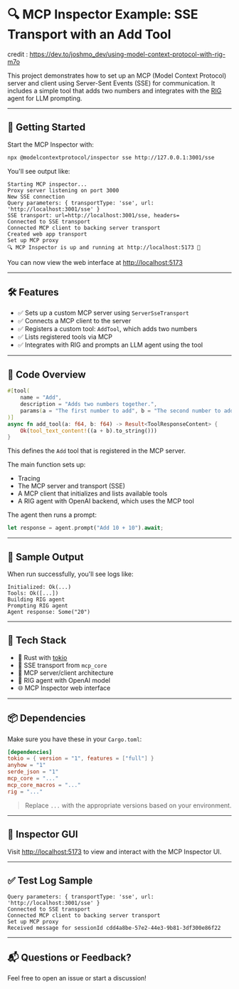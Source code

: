
# 🔍 MCP Inspector Example: SSE Transport with an Add Tool

credit : https://dev.to/joshmo_dev/using-model-context-protocol-with-rig-m7o

This project demonstrates how to set up an MCP (Model Context Protocol) server and client using Server-Sent Events (SSE) for communication. It includes a simple tool that adds two numbers and integrates with the [RIG](https://github.com/modelcontext/rig) agent for LLM prompting.

---

## 🚀 Getting Started

Start the MCP Inspector with:

```bash
npx @modelcontextprotocol/inspector sse http://127.0.0.1:3001/sse
```

You'll see output like:

```
Starting MCP inspector...
Proxy server listening on port 3000
New SSE connection
Query parameters: { transportType: 'sse', url: 'http://localhost:3001/sse' }
SSE transport: url=http://localhost:3001/sse, headers=
Connected to SSE transport
Connected MCP client to backing server transport
Created web app transport
Set up MCP proxy
🔍 MCP Inspector is up and running at http://localhost:5173 🚀
```

You can now view the web interface at [http://localhost:5173](http://localhost:5173)

---

## 🛠️ Features

- ✅ Sets up a custom MCP server using `ServerSseTransport`
- ✅ Connects a MCP client to the server
- ✅ Registers a custom tool: `AddTool`, which adds two numbers
- ✅ Lists registered tools via MCP
- ✅ Integrates with RIG and prompts an LLM agent using the tool

---

## 🧠 Code Overview

```rust
#[tool(
    name = "Add",
    description = "Adds two numbers together.",
    params(a = "The first number to add", b = "The second number to add")
)]
async fn add_tool(a: f64, b: f64) -> Result<ToolResponseContent> {
    Ok(tool_text_content!((a + b).to_string()))
}
```

This defines the `Add` tool that is registered in the MCP server.

The main function sets up:
- Tracing
- The MCP server and transport (SSE)
- A MCP client that initializes and lists available tools
- A RIG agent with OpenAI backend, which uses the MCP tool

The agent then runs a prompt:
```rust
let response = agent.prompt("Add 10 + 10").await;
```

---

## 🧪 Sample Output

When run successfully, you'll see logs like:

```
Initialized: Ok(...)
Tools: Ok([...])
Building RIG agent
Prompting RIG agent
Agent response: Some("20")
```

---

## 🧰 Tech Stack

- 🦀 Rust with [tokio](https://tokio.rs/)
- 📡 SSE transport from `mcp_core`
- 🔧 MCP server/client architecture
- 🤖 RIG agent with OpenAI model
- 🌐 MCP Inspector web interface

---

## 📦 Dependencies

Make sure you have these in your `Cargo.toml`:

```toml
[dependencies]
tokio = { version = "1", features = ["full"] }
anyhow = "1"
serde_json = "1"
mcp_core = "..."
mcp_core_macros = "..."
rig = "..."
```

> Replace `...` with the appropriate versions based on your environment.

---

## 📍 Inspector GUI

Visit [http://localhost:5173](http://localhost:5173) to view and interact with the MCP Inspector UI.

---

## ✅ Test Log Sample

```
Query parameters: { transportType: 'sse', url: 'http://localhost:3001/sse' }
Connected to SSE transport
Connected MCP client to backing server transport
Set up MCP proxy
Received message for sessionId cdd4a8be-57e2-44e3-9b81-3df300e86f22
```

---

## 📬 Questions or Feedback?

Feel free to open an issue or start a discussion!
```

